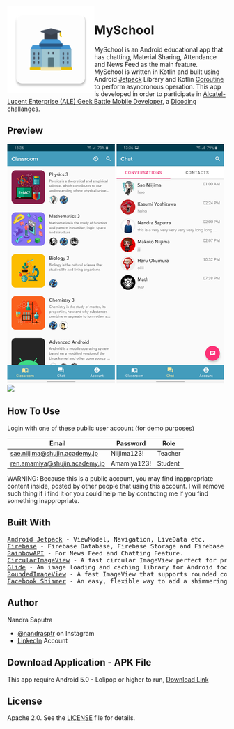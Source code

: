 <img height='200' src="app/src/main/res/mipmap-xxxhdpi/ic_myschool_launcher.png" align="left">

# MySchool
MySchool is an Android educational app that has chatting, Material Sharing, Attendance and News Feed as the main feature. MySchool is written in Kotlin and built using Android <a href='https://developer.android.com/jetpack'>Jetpack</a>
Library and Kotlin <a href='https://github.com/Kotlin/kotlinx.coroutines'>Coroutine</a> to perform asyncronous operation. This app is developed in order to participate in <a href='https://www.dicoding.com/challenges/554'>Alcatel-Lucent Enterprise (ALE) Geek Battle Mobile Developer</a>, a <a href='https://www.dicoding.com/'>Dicoding</a> challanges.

## Preview
<p float="left">
  <img src="docs/myschool_home.jpg" height="550" />
  <img src="docs/myschool_chat.jpg" height="550" />
  <img src="docs/myschool_demo_v1.gif" height="550" />
</p>

## How To Use
Login with one of these public user account (for demo purposes)

Email  | Password  |  Role
------------- | ------------- | -------------
sae.niijima@shujin.academy.jp  | Niijima123!  | Teacher
ren.amamiya@shujin.academy.jp  | Amamiya123!  | Student

WARNING: Because this is a public account, you may find inappropriate content inside, posted by other people that using this account. I will remove such thing if i find it or you could help me by contacting me if you find something inappropriate.

## Built With

<pre>
<a href='https://developer.android.com/jetpack'>Android Jetpack</a> - ViewModel, Navigation, LiveData etc.
<a href='https://firebase.google.com/'>Firebase</a> - Firebase Database, Firebase Storage and Firebase Authentication.
<a href='https://hub.openrainbow.com/#/'>RainbowAPI</a> - For News Feed and Chatting Feature.
<a href='https://github.com/hdodenhof/CircleImageView'>CircularImageView</a> - A fast circular ImageView perfect for profile images.
<a href='https://github.com/bumptech/glide'>Glide</a> - An image loading and caching library for Android focused on smooth scrolling.
<a href='https://github.com/vinc3m1/RoundedImageView'>RoundedImageView</a> - A fast ImageView that supports rounded corners, ovals, and circles.
<a href='https://github.com/facebook/shimmer-android'>Facebook Shimmer</a> - An easy, flexible way to add a shimmering effect to any view in an Android app.
</pre>

## Author

Nandra Saputra
* <a href='https://www.instagram.com/nandrasptr/'>@nandrasptr</a> on Instagram
* <a href='https://www.linkedin.com/in/nandra-saputra-b90b78157/'>LinkedIn</a> Account

##  Download Application - APK File
This app require Android 5.0 - Lolipop or higher to run, <a href='http://www.bit.ly/MySchoolDownload'>Download Link</a>

## License

Apache 2.0. See the <a href='https://github.com/nandrasaputra/MySchool/blob/master/LICENSE'>LICENSE</a> file for details.
